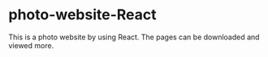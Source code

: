 # photo-website-React
This is a photo website by using React. The pages can be downloaded and viewed more. 
